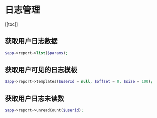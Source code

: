 # 日志管理

[[toc]]

## 获取用户日志数据

```php
$app->report->list($params);
```

## 获取用户可见的日志模板

```php
$app->report->templates($userId = null, $offset = 0, $size = 100);
```

## 获取用户日志未读数

```php
$app->report->unreadCount($userid);
```

